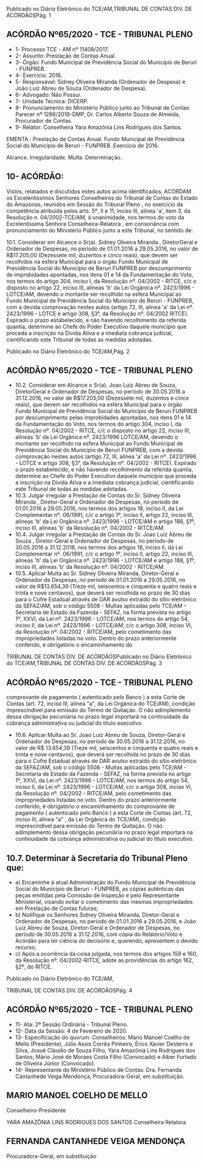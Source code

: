 Publicado  no  Diário  Eletrônico do TCE/AM,TRIBUNAL DE CONTAS DIV. DE ACÓRDÃOSPág. 1

## ACÓRDÃO Nº65/2020 - TCE - TRIBUNAL PLENO

- 1- Processo TCE - AM nº 11408/2017.
- 2- Assunto: Prestação de Contas Anual.
- 3- Órgão: Fundo Municipal de Previdência Social do Município de Beruri - FUNPREB.
- 4- Exercício: 2016.
- 5- Responsável: Sidney Oliveira Miranda (Ordenador de Despesa) e João Luiz Abreu de Souza (Ordenador de Despesa).
- 6- Advogado: Não Possui.
- 7- Unidade Técnica: DICERP.
- 8- Pronunciamento  do  Ministério  Público  junto  ao  Tribunal  de  Contas: Parecer  nº 1286/2019-DMP, Dr. Carlos Alberto Souza de Almeida, Procurador de Contas.
- 9- Relator: Conselheira Yara Amazônia Lins Rodrigues dos Santos.

EMENTA : Prestação de Contas Anual. Fundo Municipal  de  Previdência  Social  do  Município  de Beruri - FUNPREB. Exercício de 2016.

Alcance. Irregularidade. Multa. Determinação.

## 10-  ACÓRDÃO:

Vistos, relatados e discutidos estes autos acima identificados, ACORDAM os Excelentíssimos Senhores Conselheiros do Tribunal de Contas do Estado do Amazonas, reunidos em Sessão do Tribunal Pleno , no exercício da competência atribuída pelos arts. 5º, II e 11, inciso III, alínea 'a', item 3, da Resolução n. 04/2002-TCE/AM, à unanimidade, nos termos do voto da Excelentíssima Senhora Conselheira-Relatora ,  em consonância com pronunciamento do Ministério Público junto a este Tribunal, no sentido de:

10.1. Considerar  em  Alcance o  Sr(a). Sidney  Oliveira  Miranda ,  DiretorGeral e Ordenador  de  Despesas,  no período de 01.01.2016 a 29.05.2016, no valor de R$17.205,00 (Dezessete mil, duzentos e cinco reais), que  devem  ser  recolhidos  na  esfera  Municipal  para  o  órgão Fundo  Municipal  de  Previdência  Social  do  Município  de  Beruri  FUNPREB por descumprimento de improbidades apontadas, nos itens 01 e 14 da Fundamentação do Voto, nos termos do artigo 304, inciso I, da Resolução nº. 04/2002 - RITCE, c/c o disposto no artigo 22, inciso III, alíneas 'b' da Lei Orgânica nº. 2423/1996 - LOTCE/AM, devendo o montante ser  recolhido na  esfera  Municipal  ao  Fundo  Municipal  de Previdência Social do Município de Beruri - FUNPREB, com a devida comprovação  nestes  autos  (artigo  72, III, alínea 'a' da  Lei nº. 2423/1996  -  LOTCE  e  artigo  308,  §3°,  da  Resolução  nº.  04/2002  RITCE). Expirado o prazo estabelecido, e não havendo recolhimento da referida quantia, determine ao Chefe do Poder Executivo daquele município  que  proceda  a  inscrição  na  Dívida  Ativa  e  a  imediata cobrança  judicial,  cientificando  este  Tribunal  de  todas  as  medidas adotadas.

Publicado  no  Diário  Eletrônico do TCE/AM,Pág. 2

## ACÓRDÃO Nº65/2020 - TCE - TRIBUNAL PLENO

- 10.2. Considerar em Alcance o Sr(a). Joao Luiz Abreu de Souza, DiretorGeral e Ordenador  de  Despesas, no período de 30.05.2016 a 31.12.2016, no valor de R$17.205,00 (Dezessete mil, duzentos e cinco reais),  que  devem  ser  recolhidos  na  esfera  Municipal  para  o  órgão Fundo  Municipal  de  Previdência  Social  do  Município  de  Beruri  FUNPREB por descumprimento pelas improbidades apontadas, nos itens  01  e  14  da  Fundamentação  do  Voto, nos  termos  do  artigo 304,  inciso  I,  da  Resolução  nº.  04/2002  -  RITCE,  c/c  o  disposto  no artigo  22,  inciso  III,  alíneas  'b'  da  Lei  Orgânica  nº.  2423/1996  LOTCE/AM, devendo o montante ser recolhido na esfera Municipal ao Fundo  Municipal  de  Previdência  Social  do  Município  de  Beruri  FUNPREB, com  a  devida  comprovação  nestes  autos  (artigo  72,  III, alínea  'a'  da  Lei  nº.  2423/1996  -  LOTCE  e  artigo  308,  §3°,  da Resolução nº. 04/2002 - RITCE). Expirado o prazo estabelecido, e não havendo  recolhimento  da  referida  quantia,  determine  ao  Chefe  do Poder Executivo daquele município que proceda a inscrição na Dívida Ativa  e  a  imediata  cobrança  judicial,  cientificando  este  Tribunal  de todas as medidas adotadas.
- 10.3. Julgar  irregular a  Prestação  de  Contas  do Sr. Sidney  Oliveira Miranda , Diretor-Geral  e  Ordenador  de  Despesas,  no  período  de 01.01.2016 a 29.05.2016, nos termos dos artigos 18, inciso II, da Lei Complementar nº. 06/1991, c/c o artigo 1º, inciso II, artigo 22, inciso III, alíneas 'b' da Lei Orgânica nº. 2423/1996 - LOTCE/AM e artigo 188, §1º, inciso III, alíneas 'b' da Resolução nº. 04/2002 - RITCE/AM.
- 10.4. Julgar irregular a  Prestação de Contas do Sr. Joao Luiz Abreu de Souza , Diretor-Geral e Ordenador de Despesas, no período de 30.05.2016 a 31.12.2016, nos termos dos artigos 18, inciso II, da Lei Complementar nº. 06/1991, c/c o artigo 1º, inciso II, artigo 22, inciso III, alíneas 'b' da Lei Orgânica nº. 2423/1996 - LOTCE/AM e artigo 188, §1º, inciso III, alíneas 'b' da Resolução nº. 04/2002 - RITCE/AM.
- 10.5. Aplicar  Multa ao Sr. Sidney  Oliveira  Miranda, Diretor-Geral  e Ordenador de Despesas, no período de 01.01.2016 a 29.05.2016, no valor de R$13.654,39 (Treze mil, seiscentos e cinquenta e quatro reais e  trinta  e  nove  centavos),  que  deverá  ser  recolhida no prazo de 30 dias para  o  Cofre  Estadual  através  de  DAR  avulso  extraído  do  sítio eletrônico  da  SEFAZ/AM, sob o  código 5508 - Multas aplicadas pelo TCE/AM  -  Secretaria  de  Estado  da  Fazenda  -  SEFAZ, na  forma prevista  no  artigo  1º,  XXVI,  da  Lei  nº.  2423/1996  -  LOTCE/AM,  nos termos do artigo 54, inciso II, da Lei nº. 2423/1996 - LOTCE/AM, c/c o artigo  308,  inciso  VI,  da  Resolução  nº.  04/2002  -  RITCE/AM,  pelo cometimento  das  impropriedades  listadas  no  voto.  Dentro  do  prazo anteriormente conferido, é obrigatório o encaminhamento do

TRIBUNAL DE CONTAS DIV. DE ACÓRDÃOSPublicado  no  Diário  Eletrônico do TCE/AM,TRIBUNAL DE CONTAS DIV. DE ACÓRDÃOSPág. 3

## ACÓRDÃO Nº65/2020 - TCE - TRIBUNAL PLENO

comprovante de pagamento ( autenticado pelo Banco ) a esta Corte de Contas  (art.  72,  inciso  III,  alínea  "a",  da  Lei  Orgânica  do  TCE/AM), condição imprescindível para emissão do Termo de Quitação. O não adimplemento dessa obrigação pecuniária no prazo legal importará na continuidade da cobrança administrativa ou judicial do título executivo.

- 10.6. Aplicar  Multa ao Sr.  Joao  Luiz  Abreu  de  Souza, Diretor-Geral  e Ordenador de Despesas, no período de 30.05.2016 a 31.12.2016, no valor de R$ 13.654,39 (Treze mil, seiscentos e cinquenta e quatro reais e  trinta  e  nove  centavos),  que  deverá  ser  recolhida no prazo de 30 dias para  o  Cofre  Estadual  através  de  DAR  avulso  extraído  do  sítio eletrônico  da  SEFAZ/AM, sob o código 5508 - Multas aplicadas pelo TCE/AM  -  Secretaria  de  Estado  da  Fazenda  -  SEFAZ, na  forma prevista  no  artigo  1º,  XXVI,  da  Lei  nº.  2423/1996  -  LOTCE/AM,  nos termos do artigo 54, inciso II, da Lei nº. 2423/1996 - LOTCE/AM, c/c o artigo  308,  inciso  VI,  da  Resolução  nº.  04/2002  -  RITCE/AM,  pelo cometimento das impropriedades listadas no voto. Dentro do prazo anteriormente conferido, é obrigatório o encaminhamento  do  comprovante  de  pagamento  ( autenticado  pelo Banco )  a  esta  Corte  de  Contas  (art.  72,  inciso  III,  alínea  "a"  ,  da  Lei Orgânica  do  TCE/AM),  condição  imprescindível  para  emissão  do Termo de Quitação. O não adimplemento dessa obrigação pecuniária no  prazo  legal  importará  na  continuidade  da  cobrança  administrativa ou judicial do título executivo.

## 10.7. Determinar à Secretaria do Tribunal Pleno que:

- a) Encaminhe à atual Administração do Fundo Municipal de Previdência  Social  do  Município  de  Beruri  -  FUNPREB,  as  cópias autênticas  das  peças  emitidas  pela  Comissão  de  Inspeção  e  pelo Representante Ministerial, visando evitar o cometimento das mesmas impropriedades em Prestação de Contas futuras;
- b) Notifique  os  Senhores Sidney  Oliveira  Miranda, Diretor-Geral  e Ordenador  de  Despesas,  no  período  de  01.01.2016  a  29.05.2016,  e João Luiz Abreu de Souza, Diretor-Geral e Ordenador de Despesas, no período de 30.05.2016 a 31.12.2016, com cópia do Relatório/Voto e Acórdão  para  ter  ciência  do  decisório  e,  querendo,  apresentem  o devido recurso;
- c) Após a ocorrência da coisa julgada,  nos termos dos artigos 159 e 160, da Resolução nº. 04/2002-RITCE, adote as providências do artigo 162, §2º, do RITCE.

Publicado  no  Diário  Eletrônico do TCE/AM,

TRIBUNAL DE CONTAS DIV. DE ACÓRDÃOSPág. 4

## ACÓRDÃO Nº65/2020 - TCE - TRIBUNAL PLENO

- 11-  Ata: 2ª Sessão Ordinária - Tribunal Pleno.
- 12-  Data da Sessão: 4 de Fevereiro de 2020.
- 13- Especificação do quorum: Conselheiros: Mario Manoel Coelho de Mello (Presidente), Júlio Assis Corrêa Pinheiro, Érico Xavier Desterro e Silva, Josué Cláudio de Souza Filho, Yara Amazônia Lins Rodrigues dos Santos, Mário José de Moraes Costa Filho (Convocado) e Alber Furtado de Oliveira Júnior (Convocado).
- 14-  Representante do Ministério Público de Contas: Dra. Fernanda Cantanhede Veiga Mendonça, Procuradora-Geral, em substituição.

## MARIO MANOEL COELHO DE MELLO

Conselheiro-Presidente

YARA AMAZÔNIA LINS RODRIGUES DOS SANTOS Conselheira Relatora

## FERNANDA CANTANHEDE VEIGA MENDONÇA

Procuradora-Geral, em substituição